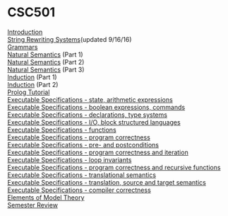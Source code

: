 # CSC501

<a href="csc501-ln001.pdf">Introduction</a><br>
<a href="csc501-ln002.pdf">String Rewriting Systems</a>(updated 9/16/16)<br>
<a href="csc501-ln003.pdf">Grammars</a> <br>
<a href="csc501-ln004.pdf">Natural Semantics</a> (Part 1)<br>
<a href="csc501-ln005.pdf">Natural Semantics</a> (Part 2) <br>
<a href="csc501-ln006.pdf">Natural Semantics</a> (Part 3) <br>
<a href="csc501-ln007.pdf">Induction</a> (Part 1) <br>
<a href="csc501-ln008.pdf">Induction</a> (Part 2) <br>
<a href="prolog-tutorial.pdf">Prolog Tutorial</a><br>
<a href="csc501-ln009.pdf">Executable Specifications - state, arithmetic expressions</a><br>
<a href="csc501-ln010.pdf">Executable Specifications - boolean expressions, commands</a><br>
<a href="csc501-ln011.pdf">Executable Specifications - declarations, type systems</a> <br>
<a href="csc501-ln012.pdf">Executable Specifications - I/O, block structured languages</a> <br>
<a href="csc501-ln013.pdf">Executable Specifications - functions</a> <br>
<a href="csc501-ln014.pdf">Executable Specifications - program correctness</a><br>
<a href="csc501-ln015.pdf">Executable Specifications - pre- and postconditions</a><br>
<a href="csc501-ln016.pdf">Executable Specifications - program correctness and iteration</a><br>
<a href="csc501-ln017.pdf">Executable Specifications - loop invariants</a><br>
<a href="csc501-ln018.pdf">Executable Specifications - program correctness and recursive functions</a><br>
<a href="csc501-ln019.pdf">Executable Specifications - translational semantics</a><br>
<a href="csc501-ln020.pdf">Executable Specifications - translation, source and target semantics</a><br>
<a href="csc501-ln021.pdf">Executable Specifications - compiler correctness</a><br>
<a href="csc501-ln022.pdf">Elements of Model Theory</a><br>
<a href="semester-review.pdf">Semester Review</a><br>
